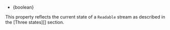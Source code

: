 <!-- YAML
added: v9.4.0
-->

* {boolean}

This property reflects the current state of a `Readable` stream as described
in the [Three states][] section.

